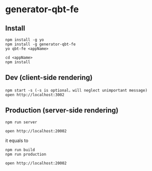 # generator-qbt-fe

## Install
```
npm install -g yo
npm install -g generator-qbt-fe
yo qbt-fe <appName>

cd <appName>
npm install
```



## Dev (client-side rendering)
```
npm start -s (-s is optional，will neglect unimportant message)
open http://localhost:3002
```

## Production (server-side rendering)
```
npm run server

open http://localhost:20002
```
it equals to
```
npm run build
npm run production

open http://localhost:20002
```